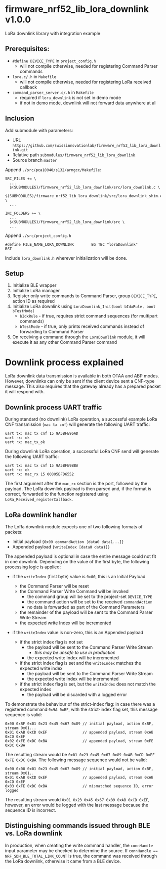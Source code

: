 # firmware_nrf52_lib_lora_downlink v1.0.0
LoRa downlink library with integration example

## Prerequisites:
* `#define DEVICE_TYPE` in `project_config.h`
    * will not compile otherwise, needed for registering Command Parser commands
* `lora.c/.h` in `Makefile`
    * will not compile otherwise, needed for registering LoRa received callback
* `command_parser_server.c/.h` in `Makefile`
    * required if `lora_downlink` is not set in demo mode
    * if not in demo mode, downlink will not forward data anywhere at all

## Inclusion
Add submodule with parameters:

* URL `https://github.com/swissinnovationlab/firmware_nrf52_lib_lora_downlink.git`
* Relative path `submodules/firmware_nrf52_lib_lora_downlink`
* Source branch `master`

Append `./src/pca10040/s132/armgcc/Makefile`:

    SRC_FILES += \
      ...
      $(SUBMODULES)/firmware_nrf52_lib_lora_downlink/src/lora_downlink.c \
      $(SUBMODULES)/firmware_nrf52_lib_lora_downlink/src/lora_downlink_shim.cpp \
      ...

    INC_FOLDERS += \
      ...
      $(SUBMODULES)/firmware_nrf52_lib_lora_downlink/src \
      ...

Append `./src/project_config.h`

    #define FILE_NAME_LORA_DOWNLINK        BG TBC "loraDownlink"           RST

Include `lora_downlink.h` wherever initialization will be done.

## Setup
1. Initialize BLE wrapper
2. Initialize LoRa manager
3. Register only write commands to Command Parser, group `DEVICE_TYPE`, action ID as required
4. Initialize LoRa downlink using `LoraDownlink_Init(bool bIdxRule, bool bTestMode)`
    * `bIdxRule` - if true, requires strict command sequences (for multipart commands)
    * `bTestMode` - if true, only prints received commands instead of forwarding to Command Parser
5. On receiving a command through the `LoraDownlink` module, it will execute it as any other Command Parser command

# Downlink process explained
LoRa downlink data transmission is available in both OTAA and ABP modes.
However, downlinks can only be sent if the client device sent a CNF-type message.
This also requires that the gateway already has a prepared packet it will respond with.
## Downlink process UART traffic
During standard (no downlink) LoRa operation, a successful example LoRa CNF transmission (`mac tx cnf`) will generate the following UART traffic:

    uart tx: mac tx cnf 15 9A5BFE96AD
    uart rx: ok
    uart rx: mac_tx_ok

During downlink LoRa operation, a successful LoRa CNF send will generate the following UART traffic:

    uart tx: mac tx cnf 15 9A5BFE9B8A
    uart rx: ok
    uart rx: mac_rx 15 00005BFD6552

The first argument after the `mac_rx` section is the port, followed by the payload.
The LoRa downlink payload is then parsed and, if the format is correct, forwarded to the function registered using `LoRa_Received_registerCallback`.

## LoRa downlink handler
The LoRa downlink module expects one of two following formats of packets:

* Initial payload `{0x00 commandAction [data0 data1...]}`
* Appended payload `{writeIndex [data0 data1]}`

The appended payload is optional in case the entire message could not fit in one downlink.
Depending on the value of the first byte, the following processing logic is applied:
* if the `writeIndex` (first byte) value is `0x00`, this is an Initial Payload
    * the Command Parser will be reset
    * the Command Parser Write Command will be invoked
        * the command group will be set to the project-set `DEVICE_TYPE`
        * the command action will be set to the received `commandAction`
        * no data is forwarded as part of the Command Parameters
    * the remainder of the payload will be sent to the Command Parser Write Stream
    * the expected write Index will be incremented

* if the `writeIndex` value is non-zero, this is an Appended payload
    * if the strict index flag is not set
        * the payload will be sent to the Command Parser Write Stream
	        * _this may be unsafe to use in production_
        * the expected write Index will be incremented
    * if the strict index flag is set and the `writeIndex` matches the expected write index
        * the payload will be sent to the Command Parser Write Stream
        * the expected write index will be incremented
    * if the strict index flag is set, but the `writeIndex` does not match the expected index
        * the payload will be discarded with a logged error

To demonstrate the behaviour of the strict-index flag: in case there was a registered command `0x9A 0xBF`, with the strict-index flag set, this message sequence is valid:

    0x00 0xBF 0x01 0x23 0x45 0x67 0x89 // initial payload, action 0xBF, stream 0x01...
    0x01 0xAB 0xCD 0xEF                // appended payload, stream 0xAB 0xCD 0xEF
    0x02 0xFE 0xDC 0xBA                // appended payload, stream 0xFE 0xDC 0xBA

The resulting stream would be `0x01 0x23 0x45 0x67 0x89 0xAB 0xCD 0xEF 0xFE 0xDC 0xBA`.
The following message sequence would not be valid:

    0x00 0x00 0x01 0x23 0x45 0x67 0x89 // initial payload, action 0xBF, stream 0x01..
    0x01 0xAB 0xCD 0xEF                // appended payload, stream 0xAB 0xCD 0xEF
    0x03 0xFE 0xDC 0xBA                // mismatched sequence ID, error logged
 The resulting stream would `0x01 0x23 0x45 0x67 0x89 0xAB 0xCD 0xEF`, however, an error would be logged with the last message because the sequence ID is incorrect.

## Distinguishing commands issued through BLE vs. LoRa downlink
In production, when creating the write command handler, the `connHandle` input parameter may be checked to determine the source. If `connHandle == NRF_SDH_BLE_TOTAL_LINK_COUNT` is true, the command was received through the LoRa downlink, otherwise it came from a BLE device.
